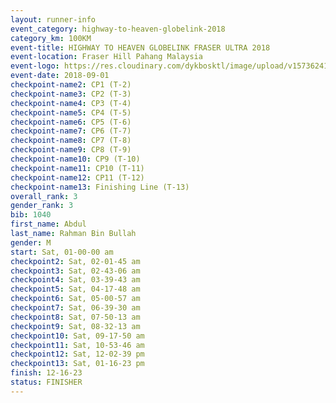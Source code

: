 ```yaml
---
layout: runner-info 
event_category: highway-to-heaven-globelink-2018 
category_km: 100KM 
event-title: HIGHWAY TO HEAVEN GLOBELINK FRASER ULTRA 2018 
event-location: Fraser Hill Pahang Malaysia 
event-logo: https://res.cloudinary.com/dykbosktl/image/upload/v1573624145/Logo/download_nnzjlh.png 
event-date: 2018-09-01 
checkpoint-name2: CP1 (T-2) 
checkpoint-name3: CP2 (T-3) 
checkpoint-name4: CP3 (T-4) 
checkpoint-name5: CP4 (T-5) 
checkpoint-name6: CP5 (T-6) 
checkpoint-name7: CP6 (T-7) 
checkpoint-name8: CP7 (T-8) 
checkpoint-name9: CP8 (T-9) 
checkpoint-name10: CP9 (T-10) 
checkpoint-name11: CP10 (T-11) 
checkpoint-name12: CP11 (T-12) 
checkpoint-name13: Finishing Line (T-13) 
overall_rank: 3
gender_rank: 3
bib: 1040
first_name: Abdul
last_name: Rahman Bin Bullah
gender: M
start: Sat, 01-00-00 am
checkpoint2: Sat, 02-01-45 am
checkpoint3: Sat, 02-43-06 am
checkpoint4: Sat, 03-39-43 am
checkpoint5: Sat, 04-17-48 am
checkpoint6: Sat, 05-00-57 am
checkpoint7: Sat, 06-39-30 am
checkpoint8: Sat, 07-50-13 am
checkpoint9: Sat, 08-32-13 am
checkpoint10: Sat, 09-17-50 am
checkpoint11: Sat, 10-53-46 am
checkpoint12: Sat, 12-02-39 pm
checkpoint13: Sat, 01-16-23 pm
finish: 12-16-23
status: FINISHER
---
```

